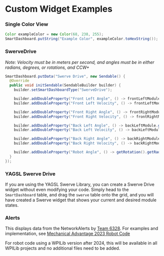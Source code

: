 # Custom Widget Examples

### Single Color View

```java
Color exampleColor = new Color(68, 238, 255);
SmartDashboard.putString("Example Color", exampleColor.toHexString());
```

### SwerveDrive

_Note: Velocity must be in meters per second, and angles must be in either radians, degrees, or rotations, and CCW+_

```java
SmartDashboard.putData("Swerve Drive", new Sendable() {
  @Override
  public void initSendable(SendableBuilder builder) {
    builder.setSmartDashboardType("SwerveDrive");

    builder.addDoubleProperty("Front Left Angle", () -> frontLeftModule.getAngle().getRadians(), null);
    builder.addDoubleProperty("Front Left Velocity", () -> frontLeftModule.getVelocity(), null);

    builder.addDoubleProperty("Front Right Angle", () -> frontRightModule.getAngle().getRadians(), null);
    builder.addDoubleProperty("Front Right Velocity", () -> frontRightModule.getVelocity(), null);

    builder.addDoubleProperty("Back Left Angle", () -> backLeftModule.getAngle().getRadians(), null);
    builder.addDoubleProperty("Back Left Velocity", () -> backLeftModule.getVelocity(), null);

    builder.addDoubleProperty("Back Right Angle", () -> backRightModule.getAngle().getRadians(), null);
    builder.addDoubleProperty("Back Right Velocity", () -> backRightModule.getVelocity(), null);

    builder.addDoubleProperty("Robot Angle", () -> getRotation().getRadians(), null);
  }
});
```

### YAGSL Swerve Drive

If you are using the YAGSL Swerve Library, you can create a Swerve Drive widget without even modifying your code. Simply head to the `SmartDashboard` table, and drag the `swerve` table onto the grid, and you will have created a Swerve widget that shows your current and desired module states.

### Alerts

This displays data from the NetworkAlerts by [Team 6328](https://github.com/Mechanical-Advantage). For examples and implementation, see [Mechanical Advantage 2023 Robot Code](https://github.com/Mechanical-Advantage/RobotCode2023/blob/main/src/main/java/org/littletonrobotics/frc2023/util/Alert.java)

For robot code using a WPILib version after 2024, this will be available in all WPILib projects and no additional files need to be added.
